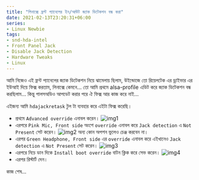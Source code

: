 ```yaml
---
title: "লিনাক্সে ফ্রন্ট প্যানেলের ইন/আউট জ্যাক ডিটেকশন বন্ধ করা"
date: 2021-02-13T23:20:31+06:00
series:
- Linux Newbie
tags:
- snd-hda-intel
- Front Panel Jack
- Disable Jack Detection
- Hardware Tweaks
- Linux 
---
```


আমি নিজেও এই ফ্রন্ট প্যানেলের জ্যাক ডিটেকশন নিয়ে ঝামেলায় ছিলাম, উইন্ডোজে তো রিয়েলটেক এর ড্রাইভার এর ইউআই দিয়ে ফিক্স করতাম, লিনাক্সে কেমনে...
তো আমি প্রথমে alsa-profile এডিট করে জ্যাক ডিটেকশন বন্ধ করছিলাম... কিন্তু পালসঅডিও আপডেট করার পরে ঐ ফিক্স আর কাজ করে নাই...

এইজন্য আমি `hdajackretask` টুল টা ব্যবহার করে এইটা ফিক্স করেছি।

  - প্রথমে `Advanced override` এনাবল করেন। ![img1](https://imgur.com/o7p9p2E.png)
  - এরপরে `Pink Mic, Front side` অংশে `override` এনাবল করে `Jack detection` এ `Not Present` সেট করেন। ![img2](https://imgur.com/Khd3R5w.png)
    অন্য কোন অপশন ভুলেও চেঞ্জ করবেন না।
  - এরপর `Green Headphone, Front side` এর `override` এনাবল করে এইখানেও `Jack detection` এ `Not Present` সেট করেন। ![img3](https://imgur.com/g6X8pgz.png)
  - এরপরে নিচে ডান দিকে `Install boot override` বাটন ক্লিক করে সেভ করেন। ![img4](https://imgur.com/RQF62eJ.png)
  - এরপর রিস্টার্ট দেন।

কাজ শেষ...

